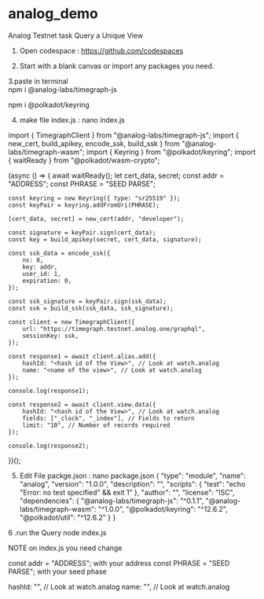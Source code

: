 # analog_demo

Analog Testnet task Query a Unique View
 
1. Open codespace : https://github.com/codespaces
 
2. Start with a blank canvas or import any packages you need.
 
3.paste in terminal  
npm i @analog-labs/timegraph-js
 
npm i @polkadot/keyring
 
 
4. make file index.js : nano index.js
 
 
import { TimegraphClient } from "@analog-labs/timegraph-js";
import { new_cert, build_apikey, encode_ssk, build_ssk } from "@analog-labs/timegraph-wasm";
import { Keyring } from "@polkadot/keyring";
import { waitReady } from "@polkadot/wasm-crypto";
 
(async () => {
    await waitReady();
    let cert_data, secret;
    const addr = "ADDRESS";
    const PHRASE = "SEED PARSE";
 
    const keyring = new Keyring({ type: "sr25519" });
    const keyPair = keyring.addFromUri(PHRASE);
 
    [cert_data, secret] = new_cert(addr, "developer");
 
    const signature = keyPair.sign(cert_data);
    const key = build_apikey(secret, cert_data, signature);
 
    const ssk_data = encode_ssk({
        ns: 0,
        key: addr,
        user_id: 1,
        expiration: 0,
    });
 
    const ssk_signature = keyPair.sign(ssk_data);
    const ssk = build_ssk(ssk_data, ssk_signature);
 
    const client = new TimegraphClient({
        url: "https://timegraph.testnet.analog.one/graphql",
        sessionKey: ssk,
    });
 
    const response1 = await client.alias.add({
        hashId: "<hash id of the View>", // Look at watch.analog
        name: "<name of the view>", // Look at watch.analog
    });
 
    console.log(response1);
 
    const response2 = await client.view.data({
        hashId: "<hash id of the View>", // Look at watch.analog
        fields: ["_clock", "_index"], // Fields to return
        limit: "10", // Number of records required
    });
 
    console.log(response2);
})();
 
 
5. Edit File packge.json : nano package.json
{
  "type": "module",
  "name": "analog",
  "version": "1.0.0",
  "description": "",
  "scripts": {
    "test": "echo \"Error: no test specified\" && exit 1"
  },
  "author": "",
  "license": "ISC",
  "dependencies": {
    "@analog-labs/timegraph-js": "^0.1.1",
    "@analog-labs/timegraph-wasm": "^1.0.0",
    "@polkadot/keyring": "^12.6.2",
    "@polkadot/util": "^12.6.2"
  }
}
 
 
6 .run the Query 
node index.js
 
 
NOTE on index.js you need change 
 
const addr = "ADDRESS"; with your address
const PHRASE = "SEED PARSE"; with your seed phase
 
 hashId: "<hash id of the View>", // Look at watch.analog 
 name: "<name of the view>", // Look at watch.analog
